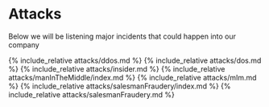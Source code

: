 # Attacks
Below we will be listening major incidents that could happen into our company

{% include_relative attacks/ddos.md %}
{% include_relative attacks/dos.md %}
{% include_relative attacks/insider.md %}
{% include_relative attacks/manInTheMiddle/index.md %}
{% include_relative attacks/mIm.md %}
{% include_relative attacks/salesmanFraudery/index.md %}
{% include_relative attacks/salesmanFraudery.md %}
